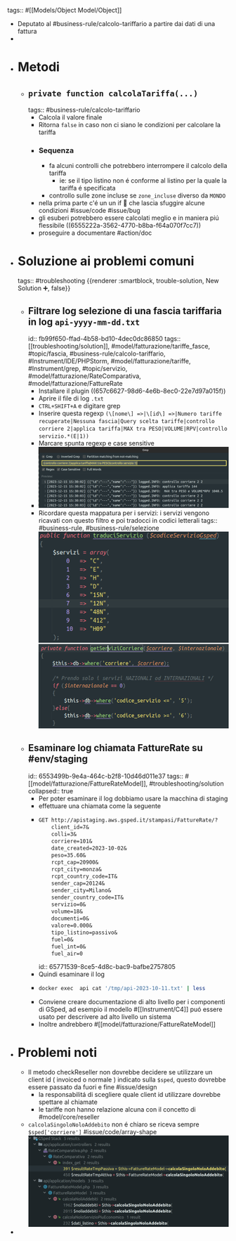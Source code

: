 tags:: #[[Models/Object Model/Object]]

- Deputato al #business-rule/calcolo-tariffario a partire dai dati di una fattura
-
- # Metodi
	- ## `private function calcolaTariffa(...)`
	  tags:: #business-rule/calcolo-tariffario
		- Calcola il valore finale
		- Ritorna `false` in caso non ci siano le condizioni per calcolare la tariffa
		- ### Sequenza
			- fa alcuni controlli che potrebbero interrompere il calcolo della tariffa
				- ie: se il tipo listino non é conforme al listino per la quale la tariffa é specificata
			- controllo sulle zone incluse se `zone_incluse` diverso da `MONDO`
		- nella prima parte c'é un un if 👿 che lascia sfuggire alcune condizioni #issue/code #issue/bug
		- gli esuberi potrebbero essere calcolati meglio e in maniera piú flessibile ((6555222a-3562-4770-b8ba-f64a070f7cc7))
		- proseguire a documentare #action/doc
- # Soluzione ai problemi comuni
  tags:: #troubleshooting
  {{renderer :smartblock, trouble-solution, New Solution ➕, false}}
	- ## Filtrare log selezione di una fascia tariffaria in log `api-yyyy-mm-dd.txt` 
	  id:: fb99f650-ffad-4b58-bd10-4dec0dc86850
	  tags:: [[troubleshooting/solution]], #model/fatturazione/tariffe_fasce, #topic/fascia, #business-rule/calcolo-tariffario, #Instrument/IDE/PHPStorm, #model/fatturazione/tariffe, #Instrument/grep, #topic/servizio, #model/fatturazione/RateComparativa, #model/fatturazione/FattureRate
		- Installare il plugin ((657c6627-98d6-4e6b-8ec0-22e7d97a015f))
		- Aprire il file di log `.txt`
		- `CTRL+SHIFT+A` e digitare grep
		- Inserire questa regexp `(\[nome\] =>|\[id\] =>|Numero tariffe recuperate|Nessuna fascia|Query scelta tariffe|controllo corriere 2|applica tariffa|MAX tra PESO|VOLUME|RPV|controllo servizio.*(E|1))`
		- Marcare spunta regexp e case sensitive
		- ![image.png](../assets/image_1702651042535_0.png)
		- Ricordare questa mappatura per i servizi: i servizi vengono ricavati con questo filtro e poi tradocci in codici letterali
		  tags:: #business-rule, #business-rule/selezione
		  ![image.png](../assets/image_1702892298434_0.png)
		  ![image.png](../assets/image_1702899029029_0.png)
	- ## Esaminare log chiamata FattureRate su #env/staging 
	  id:: 6553499b-9e4a-464c-b2f8-10d46d011e37
	  tags:: #[[model/fatturazione/FattureRateModel]], #troubleshooting/solution
	  collapsed:: true
		- Per poter esaminare il log dobbiamo usare la macchina di staging
		- effettuare una chiamata come la seguente
		- ```
		  GET http://apistaging.aws.gsped.it/stampasi/FattureRate/?
		      client_id=7&
		      colli=3&
		      corriere=101&
		      date_created=2023-10-02&
		      peso=35.60&
		      rcpt_cap=20900&
		      rcpt_city=monza&
		      rcpt_country_code=IT&
		      sender_cap=20124&
		      sender_city=Milano&
		      sender_country_code=IT&
		      servizio=0&
		      volume=18&
		      documenti=0&
		      valore=0.000&
		      tipo_listino=passivo&
		      fuel=0&
		      fuel_int=0&
		      fuel_air=0
		  ```
		  id:: 65771539-8ce5-4d8c-bac9-bafbe2757805
		- Quindi esaminare il log
		- ```bash
		  docker exec  api cat '/tmp/api-2023-10-11.txt' | less
		  ```
		- Conviene creare documentazione di alto livello per i componenti di GSped, ad esempio il modello #[[Instrument/C4]] puó essere usato per descrivere ad alto livello un sistema
		- Inoltre andrebbero #[[model/fatturazione/FattureRateModel]]
- # Problemi noti
	- Il metodo checkReseller non dovrebbe decidere se utilizzare un client id ( invoiced o normale ) indicato sulla `$sped`, questo dovrebbe essere passato da fuori e fine #issue/design
		- la responsabilitá di scegliere quale client id utilizzare dovrebbe spettare al chiamate
		- le tariffe non hanno relazione alcuna con il concetto di #model/core/reseller
	- `calcolaSingoloNoloAddebito` non é chiaro se riceva sempre `$sped['corriere']` #issue/code/array-shape
	  ![image.png](../assets/image_1701177560694_0.png)
-